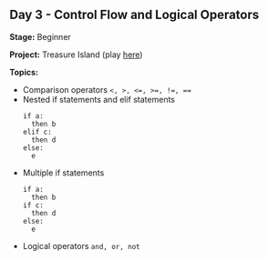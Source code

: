 ## Day 3 - Control Flow and Logical Operators

**Stage:** Beginner

**Project:** Treasure Island (play [here](https://replit.com/@GloryOdeyemi/Treasure-Island?v=1))

**Topics:**
* Comparison operators ```<, >, <=, >=, !=, ==```
* Nested if statements and elif statements
  ```
  if a:
    then b
  elif c:
    then d
  else:
    e
  ```
* Multiple if statements
  ```
  if a:
    then b
  if c:
    then d
  else:
    e
  ```
* Logical operators ```and, or, not```
